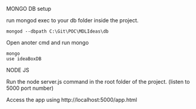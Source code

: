 MONGO DB setup

run mongod exec to your db folder inside the project.


 	mongod --dbpath C:\Git\POC\MDLIdeas\db

Open anoter cmd and run mongo

	mongo
	use ideaBoxDB


NODE JS

Run the node server.js command in the root folder of the project. (listen to 5000 port number)

Access the app using http://localhost:5000/app.html